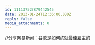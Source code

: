 ```yaml
---
id: 111137527879442545
date: 2013-01-24T12:36:00.000Z
reply: false
media_attachments: 0
---
```


//分享网易新闻：谷歌是如何练就最佳雇主的 ​​​​

